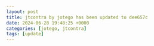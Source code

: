 ```yaml
---
layout: post
title: jtcontra by jotego has been updated to dee657c
date: 2024-06-28 19:48:25 +0000
categories: [jotego, jtcontra]
tags: [update]
---
```


